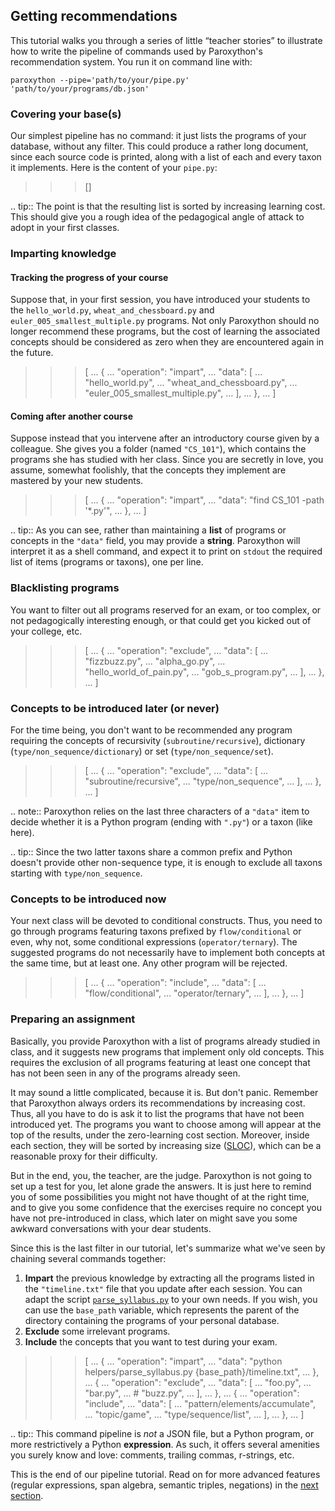 ## Getting recommendations

This tutorial walks you through a series of little “teacher stories” to illustrate how to write
the pipeline of commands used by Paroxython's recommendation system. You run it on command line
with:

```shell
paroxython --pipe='path/to/your/pipe.py' 'path/to/your/programs/db.json'
```

### Covering your base(s)

Our simplest pipeline has no command: it just lists the programs of your database, without any
filter. This could produce a rather long document, since each source code is printed, along with a
list of each and every taxon it implements. Here is the content of your `pipe.py`:

>>> []

.. tip::
    The point is that the resulting list is sorted by increasing learning cost. This should give
    you a rough idea of the pedagogical angle of attack to adopt in your first classes.

### Imparting knowledge

#### Tracking the progress of your course

Suppose that, in your first session, you have introduced your students to the `hello_world.py`,
`wheat_and_chessboard.py` and `euler_005_smallest_multiple.py` programs. Not only Paroxython should
no longer recommend these programs, but the cost of learning the associated concepts should be
considered as zero when they are encountered again in the future.

>>> [
...     {
...         "operation": "impart",
...         "data": [
...             "hello_world.py",
...             "wheat_and_chessboard.py",
...             "euler_005_smallest_multiple.py",
...         ],
...     },
... ]

#### Coming after another course

Suppose instead that you intervene after an introductory course given by a colleague. She gives you a
folder (named `"CS_101"`), which contains the programs she has studied with her class. Since you
are secretly in love, you assume, somewhat foolishly, that the concepts they implement are mastered
by your new students.

>>> [
...     {
...         "operation": "impart",
...         "data": "find CS_101 -path '*.py'",
...     },
... ]

.. tip::
    As you can see, rather than maintaining a **list** of programs or concepts in the `"data"`
    field, you may provide a **string**. Paroxython will interpret it as a shell command, and
    expect it to print on `stdout` the required list of items (programs or taxons), one per line.

### Blacklisting programs

You want to filter out all programs reserved for an exam, or too complex, or not pedagogically
interesting enough, or that could get you kicked out of your college, etc.

>>> [
...     {
...         "operation": "exclude",
...         "data": [
...             "fizzbuzz.py",
...             "alpha_go.py",
...             "hello_world_of_pain.py",
...             "gob_s_program.py",
...         ],
...     },
... ]

### Concepts to be introduced later (or never)

For the time being, you don't want to be recommended any program requiring the concepts of
recursivity (`subroutine/recursive`), dictionary (`type/non_sequence/dictionary`) or set
(`type/non_sequence/set`).

>>> [
...     {
...         "operation": "exclude",
...         "data": [
...             "subroutine/recursive",
...             "type/non_sequence",
...         ],
...     },
... ]

.. note::
    Paroxython relies on the last three characters of a `"data"` item to decide whether it is a
    Python program (ending with `".py"`) or a taxon (like here).

.. tip::
    Since the two latter taxons share a common prefix and Python doesn't provide other non-sequence
    type, it is enough to exclude all taxons starting with `type/non_sequence`.

### Concepts to be introduced now

Your next class will be devoted to conditional constructs. Thus, you need to go through programs
featuring taxons prefixed by `flow/conditional` or even, why not, some conditional expressions
(`operator/ternary`). The suggested programs do not necessarily have to implement both concepts at
the same time, but at least one. Any other program will be rejected.

>>> [
...     {
...         "operation": "include",
...         "data": [
...             "flow/conditional",
...             "operator/ternary",
...         ],
...     },
... ]

### Preparing an assignment

Basically, you provide Paroxython with a list of programs already studied in class, and it suggests
new programs that implement only old concepts. This requires the exclusion of all programs
featuring at least one concept that has not been seen in any of the programs already seen.

It may sound a little complicated, because it is. But don't panic. Remember that Paroxython always
orders its recommendations by increasing cost. Thus, all you have to do is ask it to list the
programs that have not been introduced yet. The programs you want to choose among will appear at
the top of the results, under the zero-learning cost section. Moreover, inside each section, they
will be sorted by increasing size ([SLOC](https://en.wikipedia.org/wiki/Source_lines_of_code)),
which can be a reasonable proxy for their difficulty.

But in the end, you, the teacher, are the judge. Paroxython is not going to set up a test for you,
let alone grade the answers. It is just here to remind you of some possibilities you might not have
thought of at the right time, and to give you some confidence that the exercises require no concept
you have not pre-introduced in class, which later on might save you some awkward conversations with
your dear students.

Since this is the last filter in our tutorial, let's summarize what we've seen by chaining several
commands together:

1. **Impart** the previous knowledge by extracting all the programs listed in the `"timeline.txt"`
   file that you update after each session. You can adapt the script
   [`parse_syllabus.py`](https://github.com/laowantong/paroxython/blob/master/paroxython/helpers/parse_syllabus.py)
   to your own needs. If you wish, you can use the `base_path` variable, which represents the
   parent of the directory containing the programs of your personal database.
2. **Exclude** some irrelevant programs.
3. **Include** the concepts that you want to test during your exam.

>>> [
...     {
...         "operation": "impart",
...         "data": "python helpers/parse_syllabus.py {base_path}/timeline.txt",
...     },
...     {
...         "operation": "exclude",
...         "data": [
...             "foo.py",
...             "bar.py",
...             # "buzz.py",
...         ],
...     },
...     {
...         "operation": "include",
...         "data": [
...             "pattern/elements/accumulate",
...             "topic/game",
...             "type/sequence/list",
...         ],
...     },
... ]

.. tip::
    This command pipeline is _not_ a JSON file, but a Python program, or more restrictively a
    Python **expression**. As such, it offers several amenities you surely know and love: comments,
    trailing commas, r-strings, etc.

This is the end of our pipeline tutorial. Read on for more advanced features (regular
expressions, span algebra, semantic triples, negations) in the [next section](#deep-in-the-pipeline).
